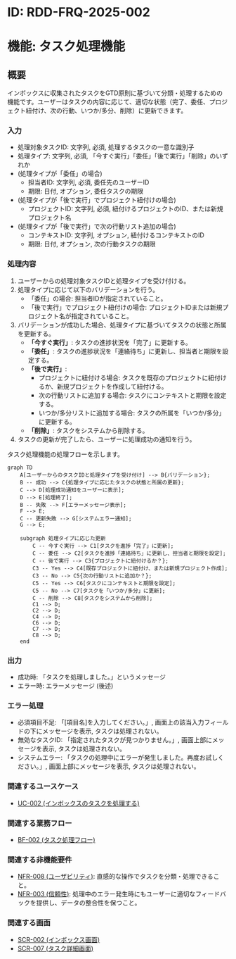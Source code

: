 # ID: RDD-FRQ-2025-002

# 機能: タスク処理機能

## 概要

インボックスに収集されたタスクをGTD原則に基づいて分類・処理するための機能です。ユーザーはタスクの内容に応じて、適切な状態（完了、委任、プロジェクト紐付け、次の行動、いつか/多分、削除）に更新できます。

### 入力

- 処理対象タスクID: 文字列, 必須, 処理するタスクの一意な識別子
- 処理タイプ: 文字列, 必須, 「今すぐ実行」「委任」「後で実行」「削除」のいずれか
- (処理タイプが「委任」の場合)
  - 担当者ID: 文字列, 必須, 委任先のユーザーID
  - 期限: 日付, オプション, 委任タスクの期限
- (処理タイプが「後で実行」でプロジェクト紐付けの場合)
  - プロジェクトID: 文字列, 必須, 紐付けるプロジェクトのID、または新規プロジェクト名
- (処理タイプが「後で実行」で次の行動リスト追加の場合)
  - コンテキストID: 文字列, オプション, 紐付けるコンテキストのID
  - 期限: 日付, オプション, 次の行動タスクの期限

### 処理内容

1. ユーザーからの処理対象タスクIDと処理タイプを受け付ける。
1. 処理タイプに応じて以下のバリデーションを行う。
   - 「委任」の場合: 担当者IDが指定されていること。
   - 「後で実行」でプロジェクト紐付けの場合: プロジェクトIDまたは新規プロジェクト名が指定されていること。
1. バリデーションが成功した場合、処理タイプに基づいてタスクの状態と所属を更新する。
   - **「今すぐ実行」**: タスクの進捗状況を「完了」に更新する。
   - **「委任」**: タスクの進捗状況を「連絡待ち」に更新し、担当者と期限を設定する。
   - **「後で実行」**:
     - プロジェクトに紐付ける場合: タスクを既存のプロジェクトに紐付けるか、新規プロジェクトを作成して紐付ける。
     - 次の行動リストに追加する場合: タスクにコンテキストと期限を設定する。
     - いつか/多分リストに追加する場合: タスクの所属を「いつか/多分」に更新する。
   - **「削除」**: タスクをシステムから削除する。
1. タスクの更新が完了したら、ユーザーに処理成功の通知を行う。

タスク処理機能の処理フローを示します。

```mermaid
graph TD
    A[ユーザーからのタスクIDと処理タイプを受け付け] --> B{バリデーション};
    B -- 成功 --> C{処理タイプに応じたタスクの状態と所属の更新};
    C --> D[処理成功通知をユーザーに表示];
    D --> E[処理終了];
    B -- 失敗 --> F[エラーメッセージ表示];
    F --> E;
    C -- 更新失敗 --> G[システムエラー通知];
    G --> E;

    subgraph 処理タイプに応じた更新
        C -- 今すぐ実行 --> C1[タスクを進捗「完了」に更新];
        C -- 委任 --> C2[タスクを進捗「連絡待ち」に更新し、担当者と期限を設定];
        C -- 後で実行 --> C3{プロジェクトに紐付けるか？};
        C3 -- Yes --> C4[既存プロジェクトに紐付け、または新規プロジェクト作成];
        C3 -- No --> C5{次の行動リストに追加か？};
        C5 -- Yes --> C6[タスクにコンテキストと期限を設定];
        C5 -- No --> C7[タスクを「いつか/多分」に更新];
        C -- 削除 --> C8[タスクをシステムから削除];
        C1 --> D;
        C2 --> D;
        C4 --> D;
        C6 --> D;
        C7 --> D;
        C8 --> D;
    end
```

### 出力

- 成功時: 「タスクを処理しました。」というメッセージ
- エラー時: エラーメッセージ (後述)

### エラー処理

- 必須項目不足: 「[項目名]を入力してください。」, 画面上の該当入力フィールドの下にメッセージを表示, タスクは処理されない。
- 無効なタスクID: 「指定されたタスクが見つかりません。」, 画面上部にメッセージを表示, タスクは処理されない。
- システムエラー: 「タスクの処理中にエラーが発生しました。再度お試しください。」, 画面上部にメッセージを表示, タスクは処理されない。

### 関連するユースケース

- [UC-002 (インボックスのタスクを処理する)](../use-cases/uc-002-process-inbox-task.md)

### 関連する業務フロー

- [BF-002 (タスク処理フロー)](../business-flows/bf-002-task-processing-flow.md)

### 関連する非機能要件

- [NFR-008 (ユーザビリティ)](../non-functional-requirements/nfr-008-usability.md): 直感的な操作でタスクを分類・処理できること。
- [NFR-003 (信頼性)](../non-functional-requirements/nfr-003-reliability.md): 処理中のエラー発生時にもユーザーに適切なフィードバックを提供し、データの整合性を保つこと。

### 関連する画面

- [SCR-002 (インボックス画面)](../screens/scr-002-inbox-screen.md)
- [SCR-007 (タスク詳細画面)](../screens/scr-007-task-detail-screen.md)
